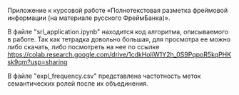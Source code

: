 Приложение к курсовой работе «Полнотекстовая разметка фреймовой информации (на материале русского ФреймБанка)».


В файле "srl_application.ipynb" находится код алгоритма, описываемого в работе. Так как тетрадка довольно большая,
для просмотра ее можно либо скачать, либо посмотреть на нее по ссылке https://colab.research.google.com/drive/1cdkHoIiW1Y2h_0S9PqpoR5kqPHKsk9qm?usp=sharing

В файле "expl_frequency.csv" представлена частотность меток семантических ролей после их объединения.

